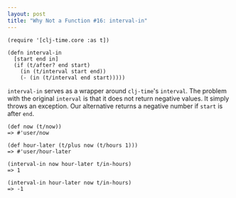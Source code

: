 ```yaml
---
layout: post
title: "Why Not a Function #16: interval-in"
---
```


    (require '[clj-time.core :as t])

    (defn interval-in
      [start end in]
      (if (t/after? end start)
        (in (t/interval start end))
        (- (in (t/interval end start)))))

`interval-in` serves as a wrapper around `clj-time`'s `interval`. The problem with the original `interval` is that it does not return negative values. It simply throws an exception. Our alternative returns a negative number if `start` is after `end`.
    
    (def now (t/now))
    => #'user/now

    (def hour-later (t/plus now (t/hours 1)))
    => #'user/hour-later

    (interval-in now hour-later t/in-hours)
    => 1
    
    (interval-in hour-later now t/in-hours)
    => -1
